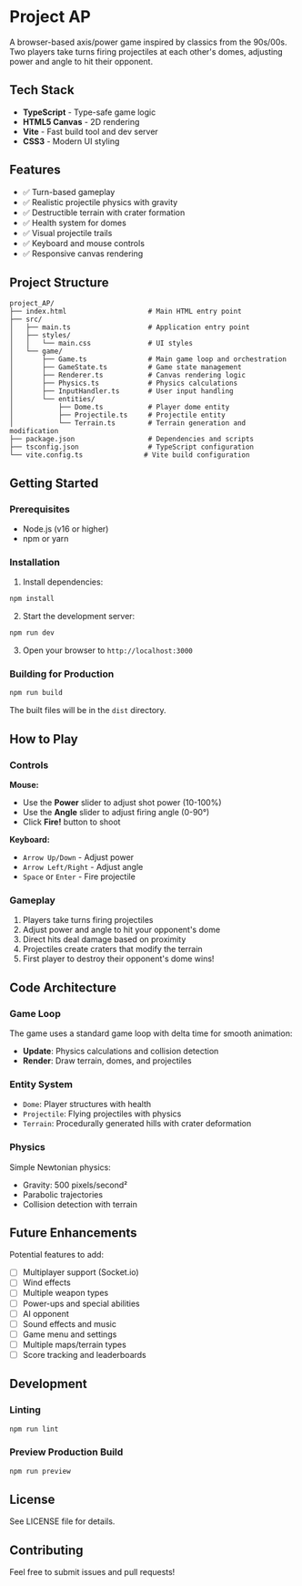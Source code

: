 # Project AP

A browser-based axis/power game inspired by classics from the 90s/00s. Two players take turns firing projectiles at each other's domes, adjusting power and angle to hit their opponent.

## Tech Stack

- **TypeScript** - Type-safe game logic
- **HTML5 Canvas** - 2D rendering
- **Vite** - Fast build tool and dev server
- **CSS3** - Modern UI styling

## Features

- ✅ Turn-based gameplay
- ✅ Realistic projectile physics with gravity
- ✅ Destructible terrain with crater formation
- ✅ Health system for domes
- ✅ Visual projectile trails
- ✅ Keyboard and mouse controls
- ✅ Responsive canvas rendering

## Project Structure

```
project_AP/
├── index.html                    # Main HTML entry point
├── src/
│   ├── main.ts                   # Application entry point
│   ├── styles/
│   │   └── main.css              # UI styles
│   └── game/
│       ├── Game.ts               # Main game loop and orchestration
│       ├── GameState.ts          # Game state management
│       ├── Renderer.ts           # Canvas rendering logic
│       ├── Physics.ts            # Physics calculations
│       ├── InputHandler.ts       # User input handling
│       └── entities/
│           ├── Dome.ts           # Player dome entity
│           ├── Projectile.ts     # Projectile entity
│           └── Terrain.ts        # Terrain generation and modification
├── package.json                  # Dependencies and scripts
├── tsconfig.json                 # TypeScript configuration
└── vite.config.ts               # Vite build configuration
```

## Getting Started

### Prerequisites

- Node.js (v16 or higher)
- npm or yarn

### Installation

1. Install dependencies:

```bash
npm install
```

2. Start the development server:

```bash
npm run dev
```

3. Open your browser to `http://localhost:3000`

### Building for Production

```bash
npm run build
```

The built files will be in the `dist` directory.

## How to Play

### Controls

**Mouse:**

- Use the **Power** slider to adjust shot power (10-100%)
- Use the **Angle** slider to adjust firing angle (0-90°)
- Click **Fire!** button to shoot

**Keyboard:**

- `Arrow Up/Down` - Adjust power
- `Arrow Left/Right` - Adjust angle
- `Space` or `Enter` - Fire projectile

### Gameplay

1. Players take turns firing projectiles
2. Adjust power and angle to hit your opponent's dome
3. Direct hits deal damage based on proximity
4. Projectiles create craters that modify the terrain
5. First player to destroy their opponent's dome wins!

## Code Architecture

### Game Loop

The game uses a standard game loop with delta time for smooth animation:

- **Update**: Physics calculations and collision detection
- **Render**: Draw terrain, domes, and projectiles

### Entity System

- `Dome`: Player structures with health
- `Projectile`: Flying projectiles with physics
- `Terrain`: Procedurally generated hills with crater deformation

### Physics

Simple Newtonian physics:

- Gravity: 500 pixels/second²
- Parabolic trajectories
- Collision detection with terrain

## Future Enhancements

Potential features to add:

- [ ] Multiplayer support (Socket.io)
- [ ] Wind effects
- [ ] Multiple weapon types
- [ ] Power-ups and special abilities
- [ ] AI opponent
- [ ] Sound effects and music
- [ ] Game menu and settings
- [ ] Multiple maps/terrain types
- [ ] Score tracking and leaderboards

## Development

### Linting

```bash
npm run lint
```

### Preview Production Build

```bash
npm run preview
```

## License

See LICENSE file for details.

## Contributing

Feel free to submit issues and pull requests!
